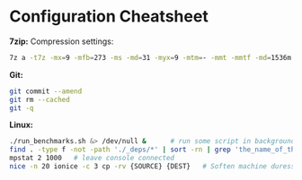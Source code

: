 # Configuration Cheatsheet
__7zip:__ Compression settings:
```bash
7z a -t7z -mx=9 -mfb=273 -ms -md=31 -myx=9 -mtm=- -mmt -mmtf -md=1536m -mmf=bt3 -mmc=10000 -mpb=0 -mlc=0
```

__Git:__
```bash
git commit --amend
git rm --cached
git -q
```

__Linux:__
```bash
./run_benchmarks.sh &> /dev/null &      # run some script in background w/o printing everywhere
find . -type f -not -path './_deps/*' | sort -rn | grep 'the_name_of_the_file_i_want'
mpstat 2 1000   # leave console connected
nice -n 20 ionice -c 3 cp -rv {SOURCE} {DEST}   # Soften machine duress
```
